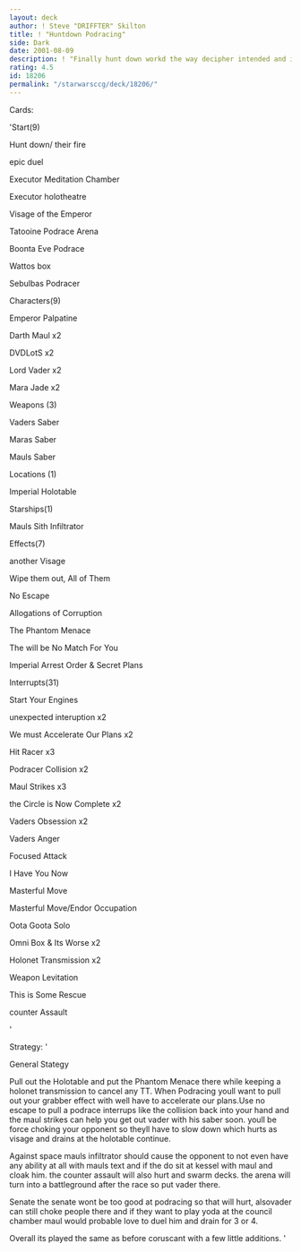 ```yaml
---
layout: deck
author: ! Steve "DRIFFTER" Skilton
title: ! "Huntdown Podracing"
side: Dark
date: 2001-08-09
description: ! "Finally hunt down workd the way decipher intended and it duels just as well as it races."
rating: 4.5
id: 18206
permalink: "/starwarsccg/deck/18206/"
---
```

Cards: 

'Start(9)

Hunt down/ their fire

epic duel

Executor Meditation Chamber

Executor holotheatre

Visage of the Emperor

Tatooine Podrace Arena

Boonta Eve Podrace

Wattos box

Sebulbas Podracer


Characters(9)

Emperor Palpatine

Darth Maul x2

DVDLotS x2

Lord Vader x2

Mara Jade x2


Weapons (3)

Vaders Saber

Maras Saber

Mauls Saber


Locations (1)

Imperial Holotable


Starships(1)

Mauls Sith Infiltrator


Effects(7)

another Visage

Wipe them out, All of Them

No Escape

Allogations of Corruption

The Phantom Menace

The will be No Match For You

Imperial Arrest Order & Secret Plans


Interrupts(31)

Start Your Engines

unexpected interuption x2

We must Accelerate Our Plans x2

Hit Racer x3

Podracer Collision x2

Maul Strikes x3

the Circle is Now Complete x2

Vaders Obsession x2

Vaders Anger 

Focused Attack

I Have You Now 

Masterful Move 

Masterful Move/Endor Occupation

Oota Goota Solo

Omni Box & Its Worse x2

Holonet Transmission x2

Weapon Levitation

This is Some Rescue

counter Assault

'

Strategy: '

General Stategy

Pull out the Holotable and put the Phantom Menace there while keeping a holonet transmission to cancel any TT. When Podracing youll want to pull out your grabber effect with well have to accelerate our plans.Use no escape to pull a podrace interrups like the collision back into your hand and the maul strikes can help you get out vader with his saber soon. youll be force choking your opponent so theyll have to slow down which hurts as visage and drains at the holotable continue. 


Against space mauls infiltrator should cause the opponent to not even have any ability at all with mauls text and if the do sit at kessel with maul and cloak him. the counter assault will also hurt and swarm decks. the arena will turn into a battleground after the race so put vader there.


Senate the senate wont be too good at podracing so that will hurt, alsovader can still choke people there and if they want to play yoda at the council chamber maul would probable love to duel him and drain for 3 or 4.


Overall its played the same as before coruscant with a few little additions. '
